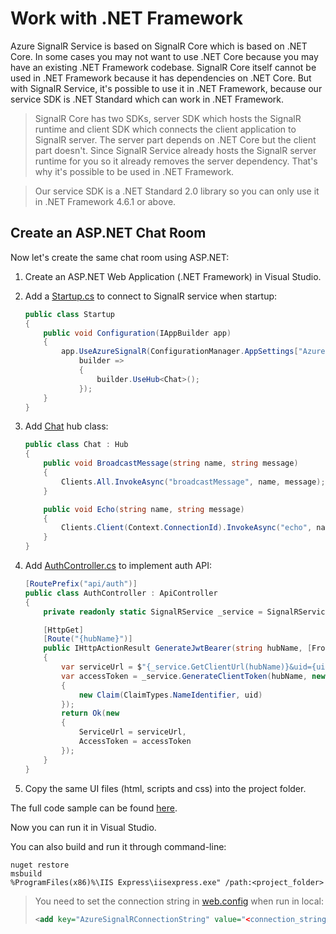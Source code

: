 # Work with .NET Framework

Azure SignalR Service is based on SignalR Core which is based on .NET Core.
In some cases you may not want to use .NET Core because you may have an existing .NET Framework codebase.
SignalR Core itself cannot be used in .NET Framework because it has dependencies on .NET Core.
But with SignalR Service, it's possible to use it in .NET Framework, because our service SDK is .NET Standard which can work in .NET Framework.

> SignalR Core has two SDKs, server SDK which hosts the SignalR runtime and client SDK which connects the client application to SignalR server.
The server part depends on .NET Core but the client part doesn't.
Since SignalR Service already hosts the SignalR server runtime for you so it already removes the server dependency. That's why it's possible to be used in .NET Framework.

> Our service SDK is a .NET Standard 2.0 library so you can only use it in .NET Framework 4.6.1 or above.

## Create an ASP.NET Chat Room

Now let's create the same chat room using ASP.NET:

1.  Create an ASP.NET Web Application (.NET Framework) in Visual Studio.

2.  Add a [Startup.cs](../samples/ChatRoomAspNet/App_Start/Startup.cs) to connect to SignalR service when startup:

    ```cs
    public class Startup
    {
        public void Configuration(IAppBuilder app)
        {
            app.UseAzureSignalR(ConfigurationManager.AppSettings["AzureSignalRConnectionString"],
                builder =>
                {
                    builder.UseHub<Chat>();
                });
        }
    }
    ```

3.  Add [Chat](../samples/ChatRoomAspNet/Hub/Chat.cs) hub class:

    ```cs
    public class Chat : Hub
    {
        public void BroadcastMessage(string name, string message)
        {
            Clients.All.InvokeAsync("broadcastMessage", name, message);
        }

        public void Echo(string name, string message)
        {
            Clients.Client(Context.ConnectionId).InvokeAsync("echo", name, message + " (echo from server)");
        }
    }
    ```

4.  Add [AuthController.cs](../samples/ChatRoomAspNet/Controllers/AuthController.cs) to implement auth API:

    ```cs
    [RoutePrefix("api/auth")]
    public class AuthController : ApiController
    {
        private readonly static SignalRService _service = SignalRService.CreateFromConnectionString(ConfigurationManager.AppSettings["AzureSignalRConnectionString"]);

        [HttpGet]
        [Route("{hubName}")]
        public IHttpActionResult GenerateJwtBearer(string hubName, [FromUri] string uid = null)
        {
            var serviceUrl = $"{_service.GetClientUrl(hubName)}&uid={uid}";
            var accessToken = _service.GenerateClientToken(hubName, new[]
            {
                new Claim(ClaimTypes.NameIdentifier, uid)
            });
            return Ok(new
            {
                ServiceUrl = serviceUrl,
                AccessToken = accessToken
            });
        }
    }
    ```

5.  Copy the same UI files (html, scripts and css) into the project folder.

The full code sample can be found [here](../samples/ChatRoomAspNet).

Now you can run it in Visual Studio.

You can also build and run it through command-line:

```
nuget restore
msbuild
%ProgramFiles(x86)%\IIS Express\iisexpress.exe" /path:<project_folder>
```

> You need to set the connection string in [web.config](../samples/ChatRoomAspNet/Web.config) when run in local:
> ```xml
> <add key="AzureSignalRConnectionString" value="<connection_string>" />
> ```

